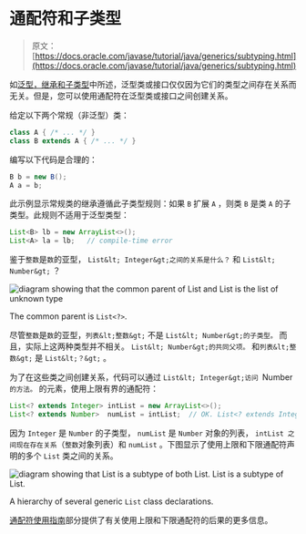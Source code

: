 # 通配符和子类型

> 原文： [https://docs.oracle.com/javase/tutorial/java/generics/subtyping.html](https://docs.oracle.com/javase/tutorial/java/generics/subtyping.html)

如[泛型，继承和子类型](inheritance.html)中所述，泛型类或接口仅仅因为它们的类型之间存在关系而无关。但是，您可以使用通配符在泛型类或接口之间创建关系。

给定以下两个常规（非泛型）类：

```java
class A { /* ... */ }
class B extends A { /* ... */ }
```

编写以下代码是合理的：

```java
B b = new B();
A a = b;
```

此示例显示常规类的继承遵循此子类型规则：如果 `B` 扩展 `A` ，则类 `B` 是类 `A` 的子类型。此规则不适用于泛型类型：

```java
List<B> lb = new ArrayList<>();
List<A> la = lb;   // compile-time error
```

鉴于`整数`是`数`的亚型， `List&lt; Integer&gt;之间的关系是什么？` 和 `List&lt; Number&gt;` ？

![diagram showing that the common parent of List<Number> and List<Integer> is the list of unknown type](img/dc022f9377d33074da806ba77ff31bd6.jpg)

The common parent is `List<?>`.

尽管`整数`是`数`的亚型，`列表&lt;整数&gt;` 不是 `List&lt; Number&gt;的子类型。` 而且，实际上这两种类型并不相关。 `List&lt; Number&gt;的共同父项。` 和`列表&lt;整数&gt;` 是 `List&lt;？&gt;` 。

为了在这些类之间创建关系，代码可以通过 `List&lt; Integer&gt;访问 `Number` 的方法。` 的元素，使用上限有界的通配符：

```java
List<? extends Integer> intList = new ArrayList<>();
List<? extends Number>  numList = intList;  // OK. List<? extends Integer> is a subtype of List<? extends Number>
```

因为 `Integer` 是 `Number` 的子类型， `numList` 是 `Number` 对象的列表， `intList 之间现在存在关系`（`整数`对象列表）和 `numList` 。下图显示了使用上限和下限通配符声明的多个 `List` 类之间的关系。

![diagram showing that List<Integer> is a subtype of both List<? extends Integer> and List<?super Integer>. List<? extends Integer> is a subtype of List<? extends Number> which is a subtype of List<?>. List<Number> is a subtype of List<? super Number> and List>? extends Number>. List<? super Number> is a subtype of List<? super Integer> which is a subtype of List<?>.](img/7e91e8f2f44799ac416b04b63ecb5570.jpg)

A hierarchy of several generic `List` class declarations.

[通配符使用指南](wildcardGuidelines.html)部分提供了有关使用上限和下限通配符的后果的更多信息。
